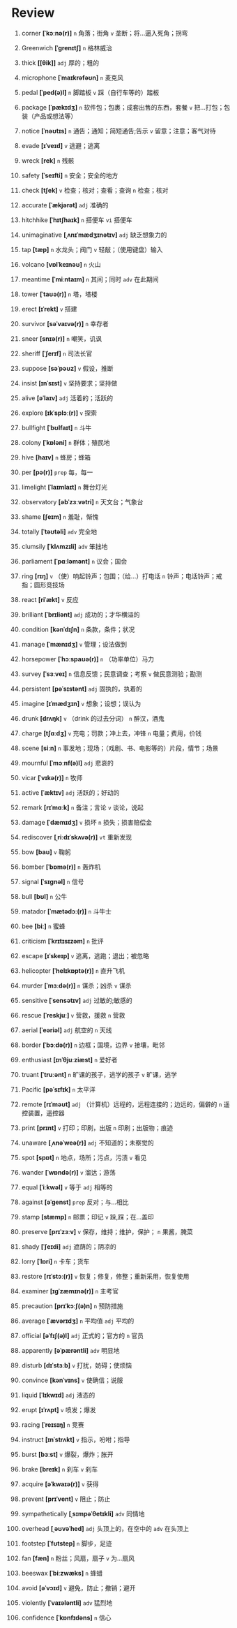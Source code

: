 # Review
1. corner **[ˈkɔːnə(r)]** `n` 角落；街角 `v` 垄断；将...逼入死角；拐弯

2. Greenwich **[ˈɡrenɪtʃ]** `n` 格林威治

3. thick **[[θik]]** `adj` 厚的；粗的

4. microphone **[ˈmaɪkrəfəʊn]** `n` 麦克风

5. pedal **[ˈped(ə)l]** `n` 脚踏板 `v` 踩（自行车等的）踏板

6. package **[ˈpækɪdʒ]** `n` 软件包；包裹；成套出售的东西，套餐 `v` 把...打包；包装（产品或想法等）

7. notice **[ˈnəʊtɪs]** `n` 通告；通知；简短通告;告示 `v` 留意；注意；客气对待

8. evade **[ɪˈveɪd]** `v` 逃避；逃离

9. wreck **[rek]** `n` 残骸

10. safety **[ˈseɪfti]** `n` 安全；安全的地方

11. check **[tʃek]** `v` 检查；核对；查看；查询 `n` 检查；核对

12. accurate **[ˈækjərət]** `adj` 准确的

13. hitchhike **[ˈhɪtʃhaɪk]** `n` 搭便车 `vi` 搭便车

14. unimaginative **[ˌʌnɪˈmædʒɪnətɪv]** `adj` 缺乏想象力的

15. tap **[tæp]** `n` 水龙头；阀门 `v` 轻敲；（使用键盘）输入

16. volcano **[vɒlˈkeɪnəʊ]** `n` 火山

17. meantime **[ˈmiːntaɪm]** `n` 其间；同时 `adv` 在此期间

18. tower **[ˈtaʊə(r)]** `n` 塔，塔楼

19. erect **[ɪˈrekt]** `v` 搭建

20. survivor **[səˈvaɪvə(r)]** `n` 幸存者

21. sneer **[snɪə(r)]** `n` 嘲笑，讥讽

22. sheriff **[ˈʃerɪf]** `n` 司法长官

23. suppose **[səˈpəʊz]** `v` 假设，推断

24. insist **[ɪnˈsɪst]** `v` 坚持要求；坚持做

25. alive **[əˈlaɪv]** `adj` 活着的；活跃的

26. explore **[ɪkˈsplɔː(r)]** `v` 探索

27. bullfight **[ˈbʊlfaɪt]** `n` 斗牛

28. colony **[ˈkɒləni]** `n` 群体；殖民地

29. hive **[haɪv]** `n` 蜂房；蜂箱

30. per **[pə(r)]** `prep` 每，每一

31. limelight **[ˈlaɪmlaɪt]** `n` 舞台灯光

32. observatory **[əbˈzɜːvətri]** `n` 天文台；气象台

33. shame **[ʃeɪm]** `n` 羞耻，惭愧

34. totally **[ˈtəʊtəli]** `adv` 完全地

35. clumsily **[ˈklʌmzɪli]** `adv` 笨拙地

36. parliament **[ˈpɑːləmənt]** `n` 议会；国会

37. ring **[rɪŋ]** `v` （使）响起铃声；包围；（给...）打电话 `n` 铃声；电话铃声；戒指；圆形竞技场

38. react **[riˈækt]** `v` 反应

39. brilliant **[ˈbrɪliənt]** `adj` 成功的；才华横溢的

40. condition **[kənˈdɪʃn]** `n` 条款，条件；状况

41. manage **[ˈmænɪdʒ]** `v` 管理；设法做到

42. horsepower **[ˈhɔːspaʊə(r)]** `n` （功率单位）马力

43. survey **[ˈsɜːveɪ]** `n` 信息反馈；民意调查；考察 `v` 做民意测验；勘测

44. persistent **[pəˈsɪstənt]** `adj` 固执的，执着的

45. imagine **[ɪˈmædʒɪn]** `v` 想象；设想；误认为

46. drunk **[drʌŋk]** `v` （drink 的过去分词） `n` 醉汉，酒鬼

47. charge **[tʃɑːdʒ]** `v` 充电；罚款；冲上去，冲锋 `n` 电量；费用，价钱

48. scene **[siːn]** `n` 事发地；现场；（戏剧、书、电影等的）片段，情节；场景

49. mournful **[ˈmɔːnf(ə)l]** `adj` 悲哀的

50. vicar **[ˈvɪkə(r)]** `n` 牧师

51. active **[ˈæktɪv]** `adj` 活跃的；好动的

52. remark **[rɪˈmɑːk]** `n` 备注；言论 `v` 谈论，说起

53. damage **[ˈdæmɪdʒ]** `v` 损坏 `n` 损失；损害赔偿金

54. rediscover **[ˌriːdɪˈskʌvə(r)]** `vt` 重新发现

55. bow **[baʊ]** `v` 鞠躬

56. bomber **[ˈbɒmə(r)]** `n` 轰炸机

57. signal **[ˈsɪɡnəl]** `n` 信号

58. bull **[bʊl]** `n` 公牛

59. matador **[ˈmætədɔː(r)]** `n` 斗牛士

60. bee **[biː]** `n` 蜜蜂

61. criticism **[ˈkrɪtɪsɪzəm]** `n` 批评

62. escape **[ɪˈskeɪp]** `v` 逃离，逃跑；退出；被忽略

63. helicopter **[ˈhelɪkɒptə(r)]** `n` 直升飞机

64. murder **[ˈmɜːdə(r)]** `n` 谋杀；凶杀 `v` 谋杀

65. sensitive **[ˈsensətɪv]** `adj` 过敏的;敏感的

66. rescue **[ˈreskjuː]** `v` 营救，援救 `n` 营救

67. aerial **[ˈeəriəl]** `adj` 航空的 `n` 天线

68. border **[ˈbɔːdə(r)]** `n` 边框；国境，边界 `v` 接壤，毗邻

69. enthusiast **[ɪnˈθjuːziæst]** `n` 爱好者

70. truant **[ˈtruːənt]** `n` 旷课的孩子，逃学的孩子 `v` 旷课，逃学

71. Pacific **[pəˈsɪfɪk]** `n` 太平洋

72. remote **[rɪˈməʊt]** `adj` （计算机）远程的，远程连接的；边远的，偏僻的 `n` 遥控装置，遥控器

73. print **[prɪnt]** `v` 打印；印刷，出版 `n` 印刷；出版物；痕迹

74. unaware **[ˌʌnəˈweə(r)]** `adj` 不知道的；未察觉的

75. spot **[spɒt]** `n` 地点，场所；污点，污渍 `v` 看见

76. wander **[ˈwɒndə(r)]** `v` 溜达；游荡

77. equal **[ˈiːkwəl]** `v` 等于 `adj` 相等的

78. against **[əˈɡenst]** `prep` 反对；与...相比

79. stamp **[stæmp]** `n` 邮票；印记 `v` 跺,踩；在...盖印

80. preserve **[prɪˈzɜːv]** `v` 保存，维持；维护，保护； `n` 果酱，腌菜

81. shady **[ˈʃeɪdi]** `adj` 遮荫的；阴凉的

82. lorry **[ˈlɒri]** `n` 卡车；货车

83. restore **[rɪˈstɔː(r)]** `v` 恢复；修复，修整；重新采用，恢复使用

84. examiner **[ɪɡˈzæmɪnə(r)]** `n` 主考官

85. precaution **[prɪˈkɔːʃ(ə)n]** `n` 预防措施

86. average **[ˈævərɪdʒ]** `n` 平均值 `adj` 平均的

87. official **[əˈfɪʃ(ə)l]** `adj` 正式的；官方的 `n` 官员

88. apparently **[əˈpærəntli]** `adv` 明显地

89. disturb **[dɪˈstɜːb]** `v` 打扰，妨碍；使烦恼

90. convince **[kənˈvɪns]** `v` 使确信；说服

91. liquid **[ˈlɪkwɪd]** `adj` 液态的

92. erupt **[ɪˈrʌpt]** `v` 喷发；爆发

93. racing **[ˈreɪsɪŋ]** `n` 竞赛

94. instruct **[ɪnˈstrʌkt]** `v` 指示，吩咐；指导

95. burst **[bɜːst]** `v` 爆裂，爆炸；胀开

96. brake **[breɪk]** `n` 刹车 `v` 刹车

97. acquire **[əˈkwaɪə(r)]** `v` 获得

98. prevent **[prɪˈvent]** `v` 阻止；防止

99. sympathetically **[ˌsɪmpəˈθetɪkli]** `adv` 同情地

100. overhead **[ˌəʊvəˈhed]** `adj` 头顶上的，在空中的 `adv` 在头顶上

101. footstep **[ˈfʊtstep]** `n` 脚步，足迹

102. fan **[fæn]** `n` 粉丝；风扇，扇子 `v` 为...扇风

103. beeswax **[ˈbiːzwæks]** `n` 蜂蜡

104. avoid **[əˈvɔɪd]** `v` 避免，防止；撤销；避开

105. violently **[ˈvaɪələntli]** `adv` 猛烈地

106. confidence **[ˈkɒnfɪdəns]** `n` 信心

